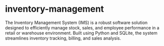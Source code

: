 # inventory-management
The Inventory Management System (IMS) is a robust software solution designed to efficiently manage stock, sales, and employee performance in a retail or warehouse environment. Built using Python and SQLite, the system streamlines inventory tracking, billing, and sales analysis.  

